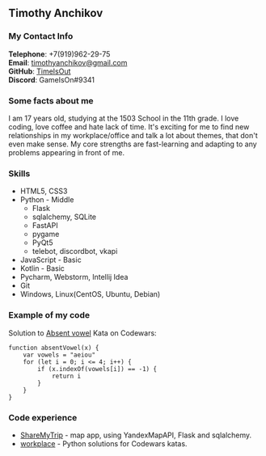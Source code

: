 ## Timothy Anchikov
### My Contact Info
__Telephone__: +7(919)962-29-75 \
__Email__: [timothyanchikov@gmail.com](mailto:timothyanchikov@gmail.com) \
__GitHub__: [TimeIsOut](https://github.com/TimeIsOut) \
__Discord__: GameIsOn#9341
### Some facts about me
I am 17 years old, studying at the 1503 School in the 11th grade.
I love coding, love coffee and hate lack of time. It's exciting for me to find new relationships
in my workplace/office and talk a lot about themes, that don't even make sense. My core
strengths are fast-learning and adapting to any problems appearing in front of me.
### Skills
* HTML5, CSS3
* Python - Middle
    * Flask
    * sqlalchemy, SQLite
    * FastAPI
    * pygame
    * PyQt5
    * telebot, discordbot, vkapi
* JavaScript - Basic
* Kotlin - Basic
* Pycharm, Webstorm, Intellij Idea
* Git
* Windows, Linux(CentOS, Ubuntu, Debian)
### Example of my code
Solution to [Absent vowel](https://www.codewars.com/kata/56414fdc6488ee99db00002c) 
Kata on Codewars:
```
function absentVowel(x) {
    var vowels = "aeiou"
    for (let i = 0; i <= 4; i++) {
        if (x.indexOf(vowels[i]) == -1) {
            return i
        }
    }
}
```
### Code experience
* [ShareMyTrip](https://github.com/TimeIsOut/HelpingMyFriend) - map app, using YandexMapAPI, Flask and sqlalchemy.
* [workplace](https://github.com/TimeIsOut/workplace) - Python solutions for Codewars katas.
